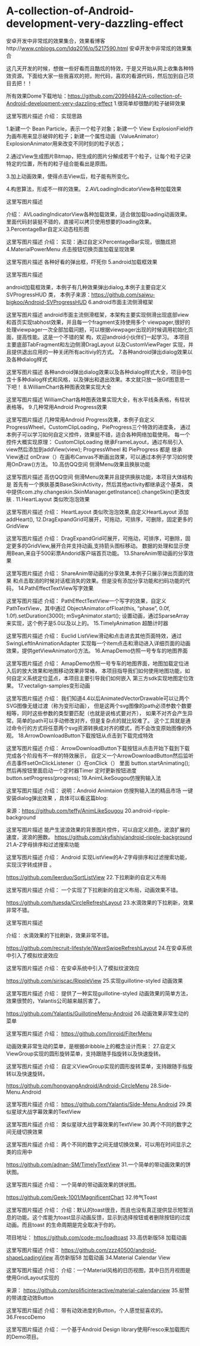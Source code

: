 # A-collection-of-Android-development-very-dazzling-effect
安卓开发中非常炫的效果集合，效果看博客http://www.cnblogs.com/ldq2016/p/5217590.html
 安卓开发中非常炫的效果集合

这几天开发的时候，想做一些好看而且酷炫的特效，于是又开始从网上收集各种特效资源。下面给大家一些我喜欢的把，附代码，喜欢的看源代码，然后加到自己项目去把！！

 

所有效果Dome下载地址：https://github.com/20994842/A-collection-of-Android-development-very-dazzling-effect
1.很简单却很酷的粒子破碎效果

这里写图片描述
介绍：
实现思路

1.新建一个 Bean Particle，表示一个粒子对象；新建一个 View ExplosionField作为画布用来显示破碎的粒子；新建一个属性动画（ValueAnimator） ExplosionAnimator用来改变不同时刻的粒子状态；

2.通过View生成图片Bitmap，把生成的图片分解成若干个粒子，让每个粒子记录特定的位置，所有的粒子组合能看出是原图。

3.加上动画效果，使得点击View后，粒子能有所变化。

4.构思算法，形成不一样的效果。
2.AVLoadingIndicatorView各种加载效果

这里写图片描述

介绍：
AVLoadingIndicatorView各种加载效果，适合做加载loading动画效果。
里面代码封装挺不错的，直接可以拷贝使用想要的loading效果。
3.PercentageBar自定义动态柱形图

这里写图片描述
介绍：
实现：通过自定义PercentageBar实现，很酷炫把
4.MaterialPowerMenu 点击按钮切换页面加载呈现效果

这里写图片描述
各种好看的弹出框，吓死你
5.android加载框效果

这里写图片描述

android加载框效果，本例子有几种效果弹出dialog,本例子主要自定义SVProgressHUD 类，
本例子来源：https://github.com/saiwu-bigkoo/Android-SVProgressHUD
6.android市面主流侧滑框架

这里写图片描述
android市面主流侧滑框架，本架构主要实现侧滑出现底部view和首页实现tabhost效果，并且每一个fragment支持使用多个 viewpager,很好的处理viewpager一次全部加载问题，可以根据viewpager出现的时候调用初始化页面，提高性能。这是一个不错的架 构，欢迎android小伙伴们一起学习。
本项目主要底部TabFragment和左边侧滑DragLayout 以及CustomViewPager 实现，并且提供退出应用的一种关闭所有acitiviy的方式。
7.各种android弹出dialog效果以及各种dialog样式

这里写图片描述
各种android弹出dialog效果以及各种dialog样式大全，项目中包含十多种dialog样式和风格，以及弹出和退出效果。本文就只放一张Gif图意思一下吧！
8.WilliamChart各种图表效果实现大全

这里写图片描述
WilliamChart各种图表效果实现大全，有水平线条表格，有柱状表格等。
9.几种常用Android Progress效果

这里写图片描述
几种常用Android Progress效果，本例子自定义ProgressWheel，CustomClipLoading，PieProgress三个特效的进度条，
通过本例子可以学习如何自定义控件，效果挺不错，适合各种网络加载使用。
每一个控件大概实现原理：
CustomClipLoading 继承FrameLayout，通过布局引入view然后添加到addView(view);
ProgressWheel 和 PieProgress 都是 继承 View通过 onDraw（）在画布Canvas不断画出效果，可以通过本例子学习如何使用OnDraw()方法。
10.高仿QQ空间 侧滑Menu效果且换肤功能

这里写图片描述
高仿QQ空间 侧滑Menu效果并且提供换肤功能，本项目大体结构是
首先有一个换肤基类BaseSkinActivity，然后其他activity都继承这个基类，
类中提供com.zhy.changeskin.SkinManager.getInstance().changeSkin()更改皮肤 .
11.HeartLayout 类似吹泡泡效果

这里写图片描述
介绍：
HeartLayout 类似吹泡泡效果,自定义HeartLayout 添加addHeart(),
12.DragExpandGrid可展开，可拖动，可排序，可删除，固定更多的GridView

这里写图片描述
介绍：
DragExpandGrid可展开，可拖动，可排序，可删除，固定更多的GridView,展开合并支持动画,支持箭头图标移动。
数据的处理和显示使用Bean,来自于500彩票Andorid客户端首页功能。
13.ShareAnim带动画的分享效果

这里写图片描述
介绍：
ShareAnim带动画的分享效果,本例子只展示弹出页面的效果
和点击取消的时候对话框消失的效果。但是没有添加分享功能和扫码功能的代码，
14.PathEffectTextView写字效果

这里写图片描述
介绍：
PathEffectTextView一个写字的效果，自定义PathTextView，其中通过
ObjectAnimator.ofFloat(this, “phase”, 0.0f, 1.0f).setDuration(3000); mSvgAnimator.start();
设置动画，通过SparseArray 来实现，这个例子是5.0以及以上的。
15.TimelyAnimation 超酷计时器

这里写图片描述
介绍：
Euclid ListView滑动和点击进去其他页面特效，通过SwingLeftInAnimationAdapter
实现每一个item点击和滑动进入详细页面的动画效果，提供getViewAnimator()方法。
16.AmapDemo仿照一号专车的地图界面

这里写图片描述
介绍：
AmapDemo仿照一号专车的地图界面，地图加载定位进入后的放大效果和地图移动效果非常棒，
本项目指导我们如何使用地图功能，如何自定义系统定位蓝点，本项目主要引导我们如何嵌入
第三方sdk实现地图定位效果。
17.vectalign-samples变形动画

这里写图片描述
介绍：
我们知道4.4以后AnimatedVectorDrawable可以让两个SVG图像无缝过渡（称为变形动画），
但是这两个svg图像的path必须参数个数要相等，同时这些参数的类型要匹配（也就是说格式要对齐），
如果不对齐会产生异常。简单的path可以手动修改对齐，但是复杂点的就比较难了。
这个工具就是通过命令行的方式将任意两个svg资源转换成对齐的模式，而不会改变原始图像的外观。
18.ArrowDownloadButton下载按钮从点击到下载完成特效

这里写图片描述
介绍：
ArrowDownloadButton下载按钮从点击开始下载到下载完成各个阶段有不一样的特效展示，
自定义一个ArrowDownloadButton然后监听点击事件setOnClickListener（）在onClick（）
里面 button.startAnimating();然后再按钮里面启动一个定时器Timer 定时更新按钮进度
button.setProgress(progress);
19.AnimLikeSougou仿搜狗输入法

这里写图片描述
介绍：
说明：Android Animtaion 仿搜狗输入法的精品市场 一键安装dialog弹出效果
，具体可以看这篇blog:

来源：https://github.com/teffy/AnimLikeSougou
20.android-ripple-background

这里写图片描述
能产生波浪效果的背景图片控件，可以自定义颜色，波浪扩展的速度，波浪的圈数。
https://github.com/skyfishjy/android-ripple-background
21.A-Z字母排序和过滤搜索功能

这里写图片描述
介绍：
Android 实现ListView的A-Z字母排序和过滤搜索功能，实现汉字转成拼音 。

https://github.com/leerduo/SortListView
22.下拉刷新的自定义布局

这里写图片描述
介绍：
一个实现了下拉刷新的自定义布局，动画效果不错。

https://github.com/tuesda/CircleRefreshLayout
23.水滴效果的下拉刷新，效果非常不错。

这里写图片描述

介绍：
水滴效果的下拉刷新，效果非常不错。

https://github.com/recruit-lifestyle/WaveSwipeRefreshLayout
24.在安卓系统中引入了模拟纹波效应

这里写图片描述
介绍：
在安卓系统中引入了模拟纹波效应

https://github.com/siriscac/RippleView
25.实现guillotine-styled 动画效果

这里写图片描述
介绍：
提供了一种实现guillotine-styled 动画效果的简单方法，效果很赞的，Yalantis公司越来越厉害了。

https://github.com/Yalantis/GuillotineMenu-Android
26.动画效果非常生动的菜单

这里写图片描述
介绍：
https://github.com/linroid/FilterMenu

动画效果非常生动的菜单，是根据dribbble上的概念设计而来：
27.自定义ViewGroup实现的圆形旋转菜单，支持跟随手指旋转以及快速旋转。

这里写图片描述
介绍：
自定义ViewGroup实现的圆形旋转菜单，支持跟随手指旋转以及快速旋转。

https://github.com/hongyangAndroid/Android-CircleMenu
28.Side-Menu.Android

这里写图片描述
介绍：
https://github.com/Yalantis/Side-Menu.Android
29.类似星球大战字幕效果的TextView

这里写图片描述
介绍：
类似星球大战字幕效果的TextView
30.两个不同的数字之间无缝切换效果

这里写图片描述
介绍：
两个不同的数字之间无缝切换效果，可以用在时间显示之类的应用中

https://github.com/adnan-SM/TimelyTextView
31.一个简单的带动画效果的饼状图。

这里写图片描述
介绍：
一个简单的带动画效果的饼状图。

https://github.com/Geek-1001/MagnificentChart
32.帅气Toast

这里写图片描述
介绍：
介绍：默认的toast很丑，而且也没有真正提供显示短暂消息的功能。这个库能为toast显示动画反馈，显示到选择按钮或者删除按钮的过度动画。而且toast 的生命周期是完全取决于你的。

项目地址： https://github.com/code-mc/loadtoast
33.高仿新版58 加载动画

这里写图片描述
介绍：
https://github.com/zzz40500/android-shapeLoadingView
高仿新版58 加载动画
34.Material Calendar View

这里写图片描述
介绍：
介绍：一个Material风格的日历视图，其中日历月视图是使用GridLayout实现的

来源： https://github.com/prolificinteractive/material-calendarview
35.挺赞的带进度动效Button

这里写图片描述
介绍：
带有动效进度的Button，个人感觉挺喜欢的。
36.FrescoDemo

这里写图片描述
介绍：
一个基于Android Design library使用Fresco来加载图片的Demo项目。

